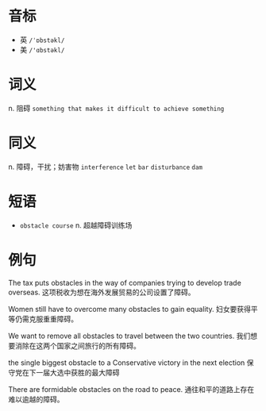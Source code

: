 # 音标

- 英 `/ˈɒbstəkl/`
- 美 `/'ɑbstəkl/`

# 词义

n. 阻碍
`something that makes it difficult to achieve some­thing`

# 同义

n. 障碍，干扰；妨害物
`interference` `let` `bar` `disturbance` `dam`

# 短语

- `obstacle course` n. 超越障碍训练场

# 例句

The tax puts obstacles in the way of companies trying to develop trade overseas.
这项税收为想在海外发展贸易的公司设置了障碍。

Women still have to overcome many obstacles to gain equality.
妇女要获得平等仍需克服重重障碍。

We want to remove all obstacles to travel between the two countries.
我们想要消除在这两个国家之间旅行的所有障碍。

the single biggest obstacle to a Conservative victory in the next election
保守党在下一届大选中获胜的最大障碍

There are formidable obstacles on the road to peace.
通往和平的道路上存在难以逾越的障碍。


